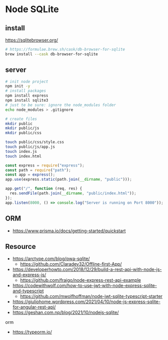 # Node SQLite

## install

https://sqlitebrowser.org/

```bash
# https://formulae.brew.sh/cask/db-browser-for-sqlite
brew install --cask db-browser-for-sqlite
```

## server

```bash
# init node project
npm init -y
# install packages
npm install express
npm install sqlite3
# just te be sure: ignore the node_modules folder
echo node_modules > .gitignore
```

```bash
# create files
mkdir public
mkdir public/js
mkdir public/css

touch public/css/style.css
touch public/js/app.js
touch index.js
touch index.html
```

```js
const express = require("express");
const path = require("path");
const app = express();
app.use(express.static(path.join(__dirname, "public")));

app.get("/", function (req, res) {
  res.sendFile(path.join(__dirname, "public/index.html"));
});
app.listen(8000, () => console.log("Server is running on Port 8000"));
```

## ORM

- https://www.prisma.io/docs/getting-started/quickstart

## Resource

- https://arctype.com/blog/pwa-sqlite/
  - https://github.com/Claradev32/Offline-first-App/
- https://developerhowto.com/2018/12/29/build-a-rest-api-with-node-js-and-express-js/
  - https://github.com/fraigo/node-express-rest-api-example
- https://codewithwolf.com/how-to-use-jwt-with-node-express-sqlite-and-typescript
  - https://github.com/mwolfhoffman/node-jwt-sqlite-typescript-starter
- https://giuliohome.wordpress.com/2021/04/10/node-js-express-sqlite-for-angular-rest-api/
- https://geshan.com.np/blog/2021/10/nodejs-sqlite/

orm

- https://typeorm.io/
